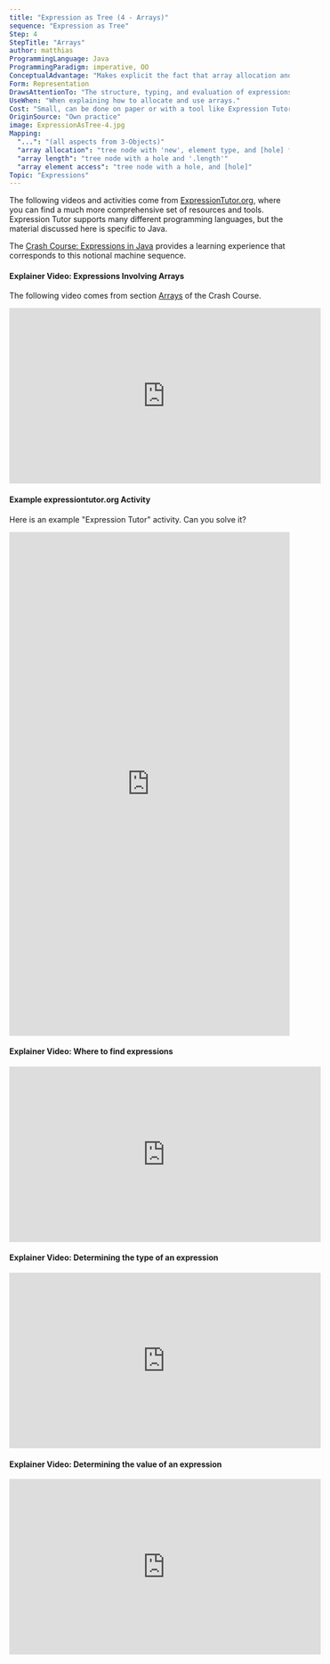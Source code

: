 ```yaml
---
title: "Expression as Tree (4 - Arrays)"
sequence: "Expression as Tree"
Step: 4
StepTitle: "Arrays"
author: matthias
ProgrammingLanguage: Java
ProgrammingParadigm: imperative, OO
ConceptualAdvantage: "Makes explicit the fact that array allocation and access are also just expressions and can be composed like any other expression."
Form: Representation
DrawsAttentionTo: "The structure, typing, and evaluation of expressions involving arrays."
UseWhen: "When explaining how to allocate and use arrays."
Cost: "Small, can be done on paper or with a tool like Expression Tutor."
OriginSource: "Own practice"
image: ExpressionAsTree-4.jpg
Mapping:
  "...": "(all aspects from 3-Objects)"
  "array allocation": "tree node with 'new', element type, and [hole] for each dimension"
  "array length": "tree node with a hole and '.length'"
  "array element access": "tree node with a hole, and [hole]"
Topic: "Expressions"
---
```


The following videos and activities come from [ExpressionTutor.org](https://expressiontutor.org/), where you can find a much more comprehensive set of resources and tools.
Expression Tutor supports many different programming languages,
but the material discussed here is specific to Java.

The [Crash Course: Expressions in Java](https://expressiontutor.org/course/JavaExpressionsCrashCourse/part/Part%202) provides a learning experience that corresponds to this notional machine sequence.

<h4 class="ui header">Explainer Video: Expressions Involving Arrays</h4>

The following video comes from section [Arrays](https://expressiontutor.org/course/JavaExpressionsCrashCourse/part/Part%202/2.4) of the Crash Course.

<iframe width="560" height="315" src="https://www.youtube-nocookie.com/embed/Hlkt5Qf-ev4" title="YouTube video player" frameborder="0" allow="accelerometer; autoplay; clipboard-write; encrypted-media; gyroscope; picture-in-picture" allowfullscreen></iframe>

<h4 class="ui header">Example expressiontutor.org Activity</h4>

Here is an example "Expression Tutor" activity. Can you solve it?

<iframe width="100%" height="904" frameborder="0" allowfullscreen src="https://expressiontutor.org/activity/do?task=615f4aea-16d1-45fe-9935-4beabcdd06d3&iframe"></iframe>

<h4 class="ui header">Explainer Video: Where to find expressions</h4>

<iframe width="560" height="315" src="https://www.youtube-nocookie.com/embed/oDxl4K1NZ1k" title="YouTube video player" frameborder="0" allow="accelerometer; autoplay; clipboard-write; encrypted-media; gyroscope; picture-in-picture" allowfullscreen></iframe>

<h4 class="ui header">Explainer Video: Determining the type of an expression</h4>

<iframe width="560" height="315" src="https://www.youtube-nocookie.com/embed/vkG2g0bMBFo" title="YouTube video player" frameborder="0" allow="accelerometer; autoplay; clipboard-write; encrypted-media; gyroscope; picture-in-picture" allowfullscreen></iframe>

<h4 class="ui header">Explainer Video: Determining the value of an expression</h4>

<iframe width="560" height="315" src="https://www.youtube-nocookie.com/embed/znOFVz18FuM" title="YouTube video player" frameborder="0" allow="accelerometer; autoplay; clipboard-write; encrypted-media; gyroscope; picture-in-picture" allowfullscreen></iframe>